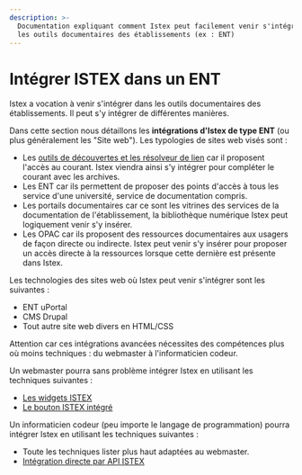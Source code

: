 ```yaml
---
description: >-
  Documentation expliquant comment Istex peut facilement venir s'intégrer dans
  les outils documentaires des établissements (ex : ENT)
---
```


# Intégrer ISTEX dans un ENT

Istex a vocation à venir s'intégrer dans les outils documentaires des établissements. Il peut s'y intégrer de différentes manières.

Dans cette section nous détaillons les **intégrations d'Istex de type ENT** (ou plus généralement les "Site web"). Les typologies de sites web visés sont :

* Les [outils de découvertes et les résolveur de lien](discovery-tools/) car il proposent l'accès au courant. Istex viendra ainsi s'y intégrer pour compléter le courant avec les archives.
* Les ENT car ils permettent de proposer des points d'accès à tous les service d'une université, service de documentation compris.
* Les portails documentaires car ce sont les vitrines des services de la documentation de l'établissement, la bibliothèque numérique Istex peut logiquement venir s'y insérer.
* Les OPAC car ils proposent des ressources documentaires aux usagers de façon directe ou indirecte. Istex peut venir s'y insérer pour proposer un accès directe à la ressources lorsque cette dernière est présente dans Istex.

Les technologies des sites web où Istex peut venir s'intégrer sont les suivantes :

* ENT uPortal
* CMS Drupal
* Tout autre site web divers en HTML/CSS

Attention car ces intégrations avancées nécessites des compétences plus où moins techniques : du webmaster à l'informaticien codeur.

Un webmaster pourra sans problème intégrer Istex en utilisant les techniques suivantes :

* [Les widgets ISTEX](widgets.md)
* [Le bouton ISTEX intégré](bouton/)

Un informaticien codeur (peu importe le langage de programmation) pourra intégrer Istex en utilisant les techniques suivantes :

* Toute les techniques lister plus haut adaptées au webmaster.
* [Intégration directe par API ISTEX](advanced-api.md)
